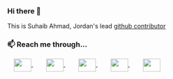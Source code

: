 ### Hi there 👋

<!-- ### 🔭 I work with... -->

This is Suhaib Ahmad, Jordan's lead [github contributor](https://commits.top/jordan_public.html)

### 📫 Reach me through...
<p>
  <a href="https://www.linkedin.com/in/makkahwi" target="_blank" style="padding: 0 15px;">
    <img align="center" src="https://www.svgrepo.com/show/128403/linkedin.svg" height="30" width="40" />
  </a>
  
  <a href="https://suhaib.dev" target="_blank" style="padding: 0 15px;">
    <img align="center" src="https://www.svgrepo.com/show/81531/website.svg" height="30" width="40" />
  </a>
  
  <a href="mailto:SuhaibAhmadAi@hotmail.com" target="_blank" style="padding: 0 15px;">
    <img align="center" src="https://www.svgrepo.com/show/49695/mail.svg" height="30" width="40" />
  </a>
  
  <a href="https://wasap.my/601128094804" target="_blank" style="padding: 0 15px;">
    <img align="center" src="https://www.svgrepo.com/show/158412/whatsapp.svg" height="30" width="40" />
  </a>
  
  <a href="https://t.me/makkahwi" target="_blank" style="padding: 0 15px;">
    <img align="center" src="https://www.svgrepo.com/show/394493/telegram.svg" height="30" width="40" />
  </a>
</p>
  
<!--
**makkahwi/makkahwi** is a ✨ _special_ ✨ repository because its `README.md` (this file) appears on your GitHub profile.

Here are some ideas to get you started:

- 🔭 I’m currently working on ...
- 🌱 I’m currently learning ...
- 👯 I’m looking to collaborate on ...
- 🤔 I’m looking for help with ...
- 💬 Ask me about ...
- 📫 How to reach me: ...
- 😄 Pronouns: ...
- ⚡ Fun fact: ...
-->
